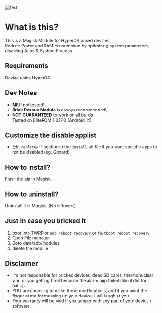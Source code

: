 ![test](https://github.com/user-attachments/assets/5cf75f24-5993-4e64-b3b2-328f30d4ff31)

# What is this?
This is a Magisk Module for HyperOS based devices\
Reduce Power and RAM consumption by optimizing system parameters, disabling Apps & System Process

## Requirements
Device using HyperOS

## Dev Notes
* **MIUI** not tested\
* **Brick Rescue Module** is always recommended\
* **NOT GUARANTEED** to work on all builds\
Tested on EliteROM 1.0.17.0 (Android 14)

## Customize the disable applist
* Edit `replace=""` section in the `install.sh` file if you want specific apps to not be disabled (eg. Gboard)

## How to install?
Flash the zip in Magisk.

## How to uninstall?
Uninstall it in Magisk. (No leftovers)

## Just in case you bricked it
1. boot into TWRP or `adb reboot recovery` or `fastboot reboot recovery`
2. Open File manager
3. Goto data/adb/modules
4. delete the module

## Disclaimer
* I'm not responsible for bricked devices, dead SD cards, thermonuclear war, or you getting fired because the alarm app failed (like it did for me...).
* YOU are choosing to make these modifications, and if you point the finger at me for messing up your device, I will laugh at you.
* Your warranty will be void if you tamper with any part of your device / software.

